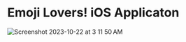 # Emoji Lovers! iOS Applicaton


![Screenshot 2023-10-22 at 3 11 50 AM](https://github.com/agarwal-prakhar/Emoji-Lovers/assets/66885398/ec83059c-1b83-4f9d-88c5-7198573175f3)
